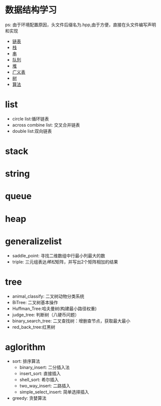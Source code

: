 # 数据结构学习 #
ps: 由于环境配置原因，头文件后缀名为.hpp,由于方便，直接在头文件编写声明和实现
- [链表](#list)
- [栈](#stack)
- [串](#string)
- [队列]($queue)
- [堆](#heap)
- [广义表](#generalizelist)
- [树](#tree)
- [算法](#aglorithm)

#  list
* circle list:循环链表
* across combine list: 交叉合并链表
* double list:双向链表

# stack


# string


# queue


# heap


# generalizelist
* saddle_point: 寻找二维数组中行最小列最大的数
* triple: 三元组表达*稀松*矩阵，并写出2个矩阵相加的结果

# tree
* animal_classify: 二叉树动物分类系统
* BiTree: 二叉树基本操作 
* Huffman_Tree:哈夫曼树(构建最小路径权重)
* judge_tree: 判断树（八硬币问题）
* binary_search_tree: 二叉查找树：增删查节点，获取最大最小
* red_back_tree:红黑树

# aglorithm
* sort: 排序算法
	* binary_insert: 二分插入法 
	* insert_sort: 直接插入
	* shell_sort: 希尔插入
	* two_way_insert: 二路插入
	* simple_select_insert: 简单选择插入
* greedy: 贪婪算法

